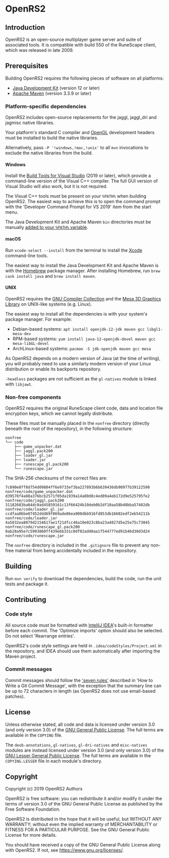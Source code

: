 # OpenRS2

## Introduction

OpenRS2 is an open-source multiplayer game server and suite of associated
tools. It is compatible with build 550 of the RuneScape client, which was
released in late 2009.

## Prerequisites

Building OpenRS2 requires the following pieces of software on all platforms:

* [Java Development Kit][jdk] (version 12 or later)
* [Apache Maven][maven] (version 3.3.9 or later)

### Platform-specific dependencies

OpenRS2 includes open-source replacements for the jaggl, jaggl_dri and jagmisc
native libraries.

Your platform's standard C compiler and [OpenGL][opengl] development headers
must be installed to build the native libraries.

Alternatively, pass `-P '!windows,!mac,!unix'` to all `mvn` invocations to
exclude the native libraries from the build.

#### Windows

Install the [Build Tools for Visual Studio][visualstudio] (2019 or later),
which provide a command-line version of the Visual C++ compiler. The full GUI
version of Visual Studio will also work, but it is not required.

The Visual C++ tools must be present on your `%PATH%` when building OpenRS2.
The easiest way to achieve this is to open the command prompt with the
'Developer Command Prompt for VS 2019' item from the start menu.

The Java Development Kit and Apache Maven `bin` directories must be manually
[added to your `%PATH%` variable][path].

#### macOS

Run `xcode-select --install` from the terminal to install the [Xcode][xcode]
command-line tools.

The easiest way to install the Java Development Kit and Apache Maven is with the
[Homebrew][homebrew] package manager. After installing Homebrew, run
`brew cask install java` and `brew install maven`.

#### UNIX

OpenRS2 requires the [GNU Compiler Collection][gcc] and the [Mesa 3D Graphics
Library][mesa] on UNIX-like systems (e.g. Linux).

The easiest way to install all the dependencies is with your system's package
manager. For example:

* Debian-based systems: `apt install openjdk-12-jdk maven gcc libgl1-mesa-dev`
* RPM-based systems: `yum install java-12-openjdk-devel maven gcc mesa-libGL-devel`
* ArchLinux-based systems: `pacman -S jdk-openjdk maven gcc mesa`

As OpenRS2 depends on a modern version of Java (at the time of writing), you
will probably need to use a similarly modern version of your Linux distribution
or enable its backports repository.

`-headless` packages are not sufficient as the `gl-natives` module is linked
with `libjawt`.

### Non-free components

OpenRS2 requires the original RuneScape client code, data and location file
encryption keys, which we cannot legally distribute.

These files must be manually placed in the `nonfree` directory (directly
beneath the root of the repository), in the following structure:

```
nonfree
└── code
    ├── game_unpacker.dat
    ├── jaggl.pack200
    ├── loader_gl.jar
    ├── loader.jar
    ├── runescape_gl.pack200
    └── runescape.jar
```

The SHA-256 checksums of the correct files are:

```
7c090e07f8d754d09804ff6e9733ef3ba227893b6b639436db90977b39122590  nonfree/code/game_unpacker.dat
d39578f4a88a376bcb2571f05da1939a14a80d8c4ed89a4eb172d9e525795fe2  nonfree/code/jaggl.pack200
31182683ba04dc0ad45859161c13f66424b10deb0b2df10aa58b48bba57402db  nonfree/code/loader_gl.jar
ccdfaa86be07452ddd69f869ade86ea900dbb916fd853db16602edf2eb54211b  nonfree/code/loader.jar
4a5032ea8079d2154617ae1f21dfcc46a10e023c8ba23a4827d5e25e75c73045  nonfree/code/runescape_gl.pack200
0ab28a95e7c5993860ff439ebb331c0df02ad40aa1f544777ed91b46d30d3d24  nonfree/code/runescape.jar
```

The `nonfree` directory is included in the `.gitignore` file to prevent any
non-free material from being accidentally included in the repository.

## Building

Run `mvn verify` to download the dependencies, build the code, run the unit
tests and package it.

## Contributing

### Code style

All source code must be formatted with [IntelliJ IDEA][idea]'s built-in
formatter before each commit. The 'Optimize imports' option should also be
selected. Do not select 'Rearrange entries'.
 
OpenRS2's code style settings are held in `.idea/codeStyles/Project.xml` in the
repository, and IDEA should use them automatically after importing the Maven
project.

### Commit messages

Commit messages should follow the ['seven rules'][commitmsg] described in
'How to Write a Git Commit Message', with the exception that the summary line
can be up to 72 characters in length (as OpenRS2 does not use email-based
patches).

## License

Unless otherwise stated, all code and data is licensed under version 3.0 (and
only version 3.0) of the [GNU General Public License][gpl]. The full terms are
available in the `COPYING` file.

The `deob-annotations`, `gl-natives`, `gl-dri-natives` and `misc-natives`
modules are instead licensed under version 3.0 (and only version 3.0) of the
[GNU Lesser General Public License][lgpl]. The full terms are available in the
`COPYING.LESSER` file in each module's directory.

## Copyright

Copyright (c) 2019 OpenRS2 Authors

OpenRS2 is free software: you can redistribute it and/or modify it under the
terms of version 3.0 of the GNU General Public License as published by the Free
Software Foundation.

OpenRS2 is distributed in the hope that it will be useful, but WITHOUT ANY
WARRANTY; without even the implied warranty of MERCHANTABILITY or FITNESS FOR A
PARTICULAR PURPOSE. See the GNU General Public License for more details.

You should have received a copy of the GNU General Public License along with
OpenRS2. If not, see <https://www.gnu.org/licenses/>.

[commitmsg]: https://chris.beams.io/posts/git-commit/#seven-rules
[gcc]: https://gcc.gnu.org/
[gpl]: https://www.gnu.org/licenses/gpl-3.0.html
[homebrew]: https://brew.sh/
[idea]: https://www.jetbrains.com/idea/
[jdk]: https://jdk.java.net/
[lgpl]: https://www.gnu.org/licenses/lgpl-3.0.html
[maven]: https://maven.apache.org/
[mesa]: https://www.mesa3d.org/
[opengl]: https://www.opengl.org/
[path]: https://www.java.com/en/download/help/path.xml
[runescape]: https://www.runescape.com/
[visualstudio]: https://visualstudio.microsoft.com/downloads/
[xcode]: https://developer.apple.com/xcode/
